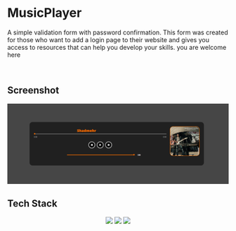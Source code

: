 <h1>
MusicPlayer
</h1>
<p>
A simple validation form with password confirmation.
This form was created for those who want to add a login page to their website and gives you access to resources that can help you develop your skills.
you are welcome here
</p>
<br>

<h2>Screenshot</h2>

![Screenshot](https://github.com/hosein-khanalizadeh/MusicPlayer/blob/main/output.png)

<div>
<h2>Tech Stack</h2>
</div>
<div align="center">
<p>
<img src="https://img.shields.io/badge/HTML5-E34F26.svg?style=for-the-badge&logo=HTML5&logoColor=white">
<img src="https://img.shields.io/badge/CSS-1572B6.svg?style=for-the-badge&logo=CSS3&logoColor=white">
<img src="https://img.shields.io/badge/JavaScript-F7DF1E.svg?style=for-the-badge&logo=JavaScript&logoColor=white">
</p>
</div>
<br>
